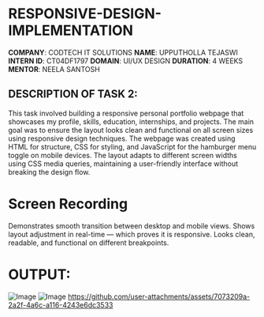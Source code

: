 # RESPONSIVE-DESIGN-IMPLEMENTATION

**COMPANY**: CODTECH IT SOLUTIONS
 **NAME**: UPPUTHOLLA TEJASWI
**INTERN ID**: CT04DF1797
**DOMAIN**: UI/UX DESIGN
**DURATION**: 4 WEEKS
 **MENTOR**: NEELA SANTOSH
 
## DESCRIPTION OF TASK 2:
 This task involved building a responsive  personal portfolio webpage that showcases my profile, skills, education, internships, and projects. The main goal was to ensure the layout looks   clean and functional on all screen sizes using responsive design techniques.
The webpage was created using HTML for structure, CSS for styling, and JavaScript for the hamburger menu toggle on mobile devices. The layout adapts to different screen widths using CSS media queries, maintaining a user-friendly interface without breaking the design flow.
# Screen Recording 
 Demonstrates smooth transition between desktop and mobile views.
 Shows layout adjustment in real-time — which proves it is responsive.
 Looks clean, readable, and functional on different breakpoints.
 # OUTPUT:
 ![Image](https://github.com/user-attachments/assets/639e820a-752a-4fe4-9078-69b4f3479eb1)
 ![Image](https://github.com/user-attachments/assets/57f6caca-3743-47dc-b1a2-ec391aea5d7a)
 https://github.com/user-attachments/assets/7073209a-2a2f-4a6c-a116-4243e6dc3533
